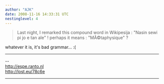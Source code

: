 ```yaml
---
author: "AJK"
date: 2008-11-16 14:33:31 UTC
nestinglevel: 4
---
```

> Last night, I remarked this compound word in Wikipesija : "Nasin sewi pi jo e tan ale" ! perhaps it means : "MÃ©taphysique" ?  
> 

whatever it is, it's bad grammar... :(  

***

\--  
http://espe.ranto.nl  
http://lost.eu/78c6e  


***